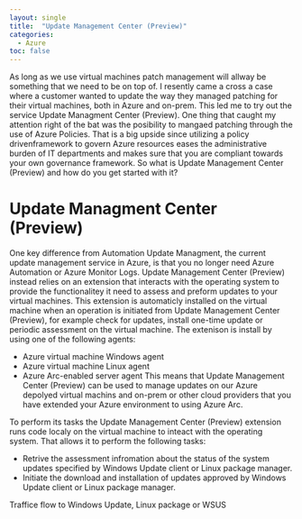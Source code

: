 ```yaml
---
layout: single
title:  "Update Management Center (Preview)"
categories: 
  - Azure
toc: false
---
```

As long as we use virtual machines patch management will allway be something that we need to be on top of. I resently came a cross a case where a customer wanted to update the way they managed patching for their virtual machines, both in Azure and on-prem. This led me to try out the service Update Managment Center (Preview). One thing that caught my attention right of the bat was the posibility to mangaed patching through the use of Azure Policies. That is a big upside since utilizing a policy drivenframework to govern Azure resources eases the administrative burden of IT departments and makes sure that you are compliant towards your own governance framework.
So what is Update Management Center (Preview) and how do you get started with it? 

# Update Managment Center (Preview)
One key difference from Automation Update Managment, the current update management service in Azure, is that you no longer need Azure Automation or Azure Monitor Logs. Update Management Center (Preview) instead relies on an extension that interacts with the operating system to provide the functionalitey it need to assess and preform updates to your virtual machines. This extension is automaticly installed on the virtual machine when an operation is initiated from Update Management Center (Preview), for example check for updates, install one-time update or periodic assessment on the virtual machine. The extenison is install by using one of the following agents: 
- Azure virtual machine Windows agent
- Azure virtual machine Linux agent
- Azure Arc-enabled server agent
This means that Update Management Center (Preview) can be used to manage updates on our Azure depolyed virtual machins and on-prem or other cloud providers that you have extended your Azure environment to using Azure Arc. 

To perform its tasks the Update Management Center (Preview) extension runs code localy on the virtual machine to inteact with the operating system. That allows it to perform the following tasks: 
- Retrive the assessment infromation about the status of the system updates specified by Windows Update client or Linux package manager.
- Initiate the download and installation of updates approved by Windows Update client or Linux package manager. 

Traffice flow to Windows Update, Linux package or WSUS